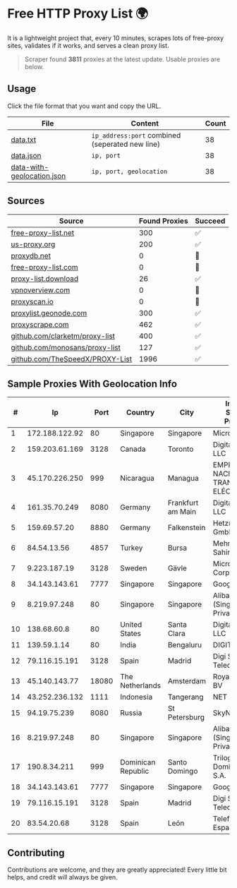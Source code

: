 
# Free HTTP Proxy List 🌍

It is a lightweight project that, every 10 minutes, scrapes lots of free-proxy sites, validates if it works, and serves a clean proxy list.


> Scraper found **3811** proxies at the latest update. Usable proxies are below.

## Usage

Click the file format that you want and copy the URL.


|File|Content|Count|
|----|-------|-----|
|[data.txt](https://raw.githubusercontent.com/themiralay/Proxy-List-World/master/data.txt)|`ip_address:port` combined (seperated new line)|38|
|[data.json](https://raw.githubusercontent.com/themiralay/Proxy-List-World/master/data.json)|`ip, port`|38|
|[data-with-geolocation.json](https://raw.githubusercontent.com/themiralay/Proxy-List-World/master/data-with-geolocation.json)|`ip, port, geolocation`|38|

## Sources

|Source|Found Proxies|Succeed|
|------|-------------|-------|
|[free-proxy-list.net](https://free-proxy-list.net)|300|✅|
|[us-proxy.org](https://www.us-proxy.org)|200|✅|
|[proxydb.net](http://proxydb.net)|0|🚫|
|[free-proxy-list.com](https://free-proxy-list.com/?page=&port=&type%5B%5D=http&type%5B%5D=https&up_time=0&search=Search)|0|🚫|
|[proxy-list.download](https://www.proxy-list.download/HTTP)|26|✅|
|[vpnoverview.com](https://vpnoverview.com/privacy/anonymous-browsing/free-proxy-servers)|0|🚫|
|[proxyscan.io](https://www.proxyscan.io)|0|🚫|
|[proxylist.geonode.com](https://proxylist.geonode.com/api/proxy-list?limit=300&page=1&sort_by=lastChecked&sort_type=desc&protocols=http,https)|300|✅|
|[proxyscrape.com](https://api.proxyscrape.com/v2/?request=displayproxies&protocol=http&timeout=10000&country=all&ssl=all&anonymity=all)|462|✅|
|[github.com/clarketm/proxy-list](https://raw.githubusercontent.com/clarketm/proxy-list/master/proxy-list-raw.txt)|400|✅|
|[github.com/monosans/proxy-list](https://raw.githubusercontent.com/monosans/proxy-list/main/proxies/http.txt)|127|✅|
|[github.com/TheSpeedX/PROXY-List](https://raw.githubusercontent.com/TheSpeedX/PROXY-List/master/http.txt)|1996|✅|


## Sample Proxies With Geolocation Info

|#|Ip|Port|Country|City|Internet Service Provider|
|-|--|----|-------|----|-------------------------|
|1|172.188.122.92|80|Singapore|Singapore|Microsoft|
|2|159.203.61.169|3128|Canada|Toronto|DigitalOcean, LLC|
|3|45.170.226.250|999|Nicaragua|Managua|EMPRESA NACIONAL DE TRANSMISIÓN ELÉCTRICA|
|4|161.35.70.249|8080|Germany|Frankfurt am Main|DigitalOcean, LLC|
|5|159.69.57.20|8880|Germany|Falkenstein|Hetzner Online GmbH|
|6|84.54.13.56|4857|Turkey|Bursa|Mehmet Selim Sahin|
|7|9.223.187.19|3128|Sweden|Gävle|Microsoft Corporation|
|8|34.143.143.61|7777|Singapore|Singapore|Google LLC|
|9|8.219.97.248|80|Singapore|Singapore|Alibaba Cloud (Singapore) Private Limited|
|10|138.68.60.8|80|United States|Santa Clara|DigitalOcean, LLC|
|11|139.59.1.14|80|India|Bengaluru|DIGITALOCEAN|
|12|79.116.15.191|3128|Spain|Madrid|Digi Spain Telecom S.L.U.|
|13|45.140.143.77|18080|The Netherlands|Amsterdam|RoyaleHosting BV|
|14|43.252.236.132|1111|Indonesia|Tangerang|NET|
|15|94.19.75.239|8080|Russia|St Petersburg|SkyNet LLC|
|16|8.219.97.248|80|Singapore|Singapore|Alibaba Cloud (Singapore) Private Limited|
|17|190.8.34.211|999|Dominican Republic|Santo Domingo|Trilogy Dominicana, S.A.|
|18|34.143.143.61|7777|Singapore|Singapore|Google LLC|
|19|79.116.15.191|3128|Spain|Madrid|Digi Spain Telecom S.L.U.|
|20|83.54.20.68|3128|Spain|León|Telefonica de Espana SAU|



## Contributing

Contributions are welcome, and they are greatly appreciated! Every
little bit helps, and credit will always be given.

